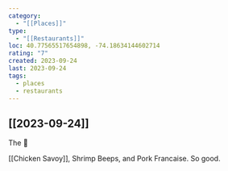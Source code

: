 ```yaml
---
category:
  - "[[Places]]"
type:
  - "[[Restaurants]]"
loc: 40.77565517654898, -74.18634144602714
rating: "7"
created: 2023-09-24
last: 2023-09-24
tags:
  - places
  - restaurants
---
```

## [[2023-09-24]]

The :goat:

[[Chicken Savoy]], Shrimp Beeps, and Pork Francaise. So good.